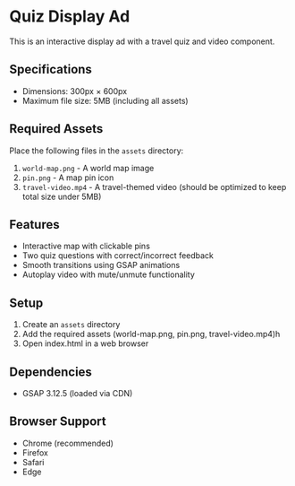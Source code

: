 # Quiz Display Ad

This is an interactive display ad with a travel quiz and video component.

## Specifications
- Dimensions: 300px × 600px
- Maximum file size: 5MB (including all assets)

## Required Assets
Place the following files in the `assets` directory:
1. `world-map.png` - A world map image
2. `pin.png` - A map pin icon
3. `travel-video.mp4` - A travel-themed video (should be optimized to keep total size under 5MB)

## Features
- Interactive map with clickable pins
- Two quiz questions with correct/incorrect feedback
- Smooth transitions using GSAP animations
- Autoplay video with mute/unmute functionality

## Setup
1. Create an `assets` directory
2. Add the required assets (world-map.png, pin.png, travel-video.mp4)h
3. Open index.html in a web browser

## Dependencies
- GSAP 3.12.5 (loaded via CDN)

## Browser Support
- Chrome (recommended)
- Firefox
- Safari
- Edge 